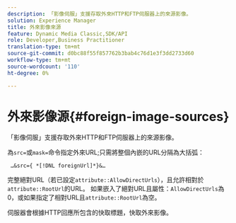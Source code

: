 ```yaml
---
description: 「影像伺服」支援存取外來HTTP和FTP伺服器上的來源影像。
solution: Experience Manager
title: 外來影像來源
feature: Dynamic Media Classic,SDK/API
role: Developer,Business Practitioner
translation-type: tm+mt
source-git-commit: d0bc88f55f857762b3bab4c76d1e3f3dd2733d60
workflow-type: tm+mt
source-wordcount: '110'
ht-degree: 0%

---
```



# 外來影像源{#foreign-image-sources}

「影像伺服」支援存取外來HTTP和FTP伺服器上的來源影像。

為`src=`或`mask=`命令指定外來URL;只需將整個內嵌的URL分隔為大括弧：

` …&src={ *[!DNL foreignUrl]*}&…`

完整絕對URL（若已設定`attribute::AllowDirectUrls`），且允許相對於`attribute::RootUrl`的URL。 如果嵌入了絕對URL且屬性：`AllowDirectUrls`為0，或如果指定了相對URL且`attribute::RootUrl`為空。

伺服器會根據HTTP回應所包含的快取標題，快取外來影像。
